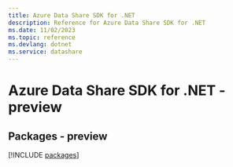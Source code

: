 ```yaml
---
title: Azure Data Share SDK for .NET
description: Reference for Azure Data Share SDK for .NET
ms.date: 11/02/2023
ms.topic: reference
ms.devlang: dotnet
ms.service: datashare
---
```

# Azure Data Share SDK for .NET - preview
## Packages - preview
[!INCLUDE [packages](data-share-index.md)]